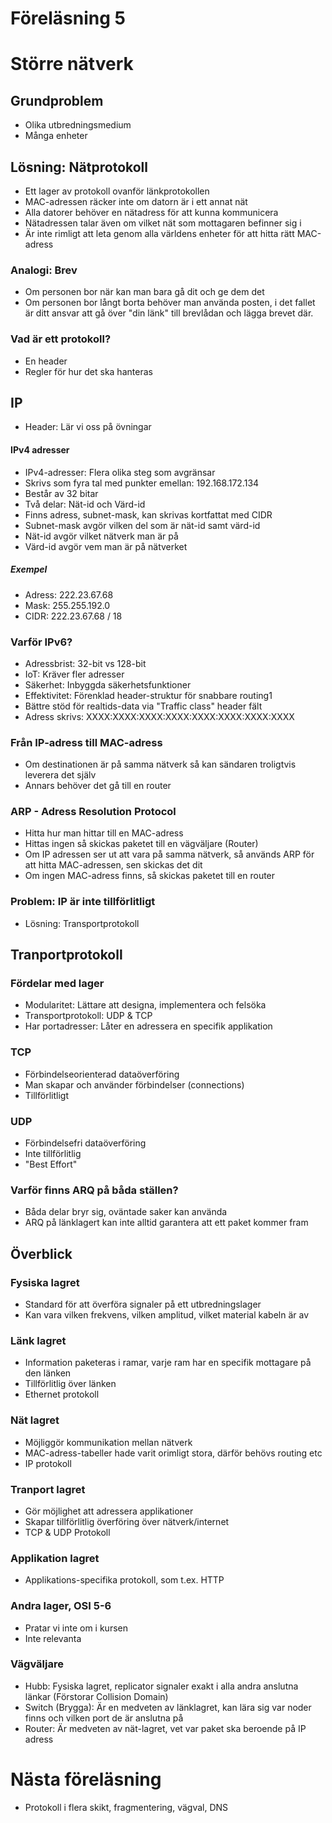 Föreläsning 5
===

# Större nätverk

## Grundproblem
- Olika utbredningsmedium
- Många enheter

## Lösning: Nätprotokoll
- Ett lager av protokoll ovanför länkprotokollen
- MAC-adressen räcker inte om datorn är i ett annat nät
- Alla datorer behöver en nätadress för att kunna kommunicera
- Nätadressen talar även om vilket nät som mottagaren befinner sig i
- Är inte rimligt att leta genom alla världens enheter för att hitta rätt MAC-adress

### Analogi: Brev
- Om personen bor när kan man bara gå dit och ge dem det
- Om personen bor långt borta behöver man använda posten, i det fallet är ditt ansvar att gå över "din länk" till brevlådan och lägga brevet där.

### Vad är ett protokoll?
- En header
- Regler för hur det ska hanteras

## IP
- Header: Lär vi oss på övningar

#### IPv4 adresser
- IPv4-adresser: Flera olika steg som avgränsar
- Skrivs som fyra tal med punkter emellan: 192.168.172.134
- Består av 32 bitar
- Två delar: Nät-id och Värd-id
- Finns adress, subnet-mask, kan skrivas kortfattat med CIDR
- Subnet-mask avgör vilken del som är nät-id samt värd-id
- Nät-id avgör vilket nätverk man är på
- Värd-id avgör vem man är på nätverket
##### Exempel
- Adress: 222.23.67.68
- Mask:   255.255.192.0
- CIDR:   222.23.67.68 / 18


### Varför IPv6?
- Adressbrist: 32-bit vs 128-bit
- IoT: Kräver fler adresser
- Säkerhet: Inbyggda säkerhetsfunktioner
- Effektivitet: Förenklad header-struktur för snabbare routing1
- Bättre stöd för realtids-data via "Traffic class" header fält
- Adress skrivs: XXXX:XXXX:XXXX:XXXX:XXXX:XXXX:XXXX:XXXX

### Från IP-adress till MAC-adress
- Om destinationen är på samma nätverk så kan sändaren troligtvis leverera det själv
- Annars behöver det gå till en router
### ARP - Adress Resolution Protocol
- Hitta hur man hittar till en MAC-adress
- Hittas ingen så skickas paketet till en vägväljare (Router)
- Om IP adressen ser ut att vara på samma nätverk, så används ARP för att hitta MAC-adressen, sen skickas det dit
- Om ingen MAC-adress finns, så skickas paketet till en router

### Problem: IP är inte tillförlitligt
- Lösning: Transportprotokoll

## Tranportprotokoll

### Fördelar med lager
- Modularitet: Lättare att designa, implementera och felsöka
- Transportprotokoll: UDP & TCP
- Har portadresser: Låter en adressera en specifik applikation

### TCP
- Förbindelseorienterad dataöverföring
- Man skapar och använder förbindelser (connections)
- Tillförlitligt

### UDP
- Förbindelsefri dataöverföring
- Inte tillförlitlig
- "Best Effort"

### Varför finns ARQ på båda ställen?
- Båda delar bryr sig, oväntade saker kan använda
- ARQ på länklagert kan inte alltid garantera att ett paket kommer fram

## Överblick

### Fysiska lagret
- Standard för att överföra signaler på ett utbredningslager
- Kan vara vilken frekvens, vilken amplitud, vilket material kabeln är av

### Länk lagret
- Information paketeras i ramar, varje ram har en specifik mottagare på den länken
- Tillförlitlig över länken
- Ethernet protokoll

### Nät lagret
- Möjliggör kommunikation mellan nätverk
- MAC-adress-tabeller hade varit orimligt stora, därför behövs routing etc
- IP protokoll

### Tranport lagret
- Gör möjlighet att adressera applikationer
- Skapar tillförlitlig överföring över nätverk/internet
- TCP & UDP Protokoll

### Applikation lagret
-  Applikations-specifika protokoll, som t.ex. HTTP

### Andra lager, OSI 5-6
- Pratar vi inte om i kursen
- Inte relevanta

### Vägväljare
- Hubb: Fysiska lagret, replicator signaler exakt i alla andra anslutna länkar (Förstorar Collision Domain)
- Switch (Brygga): Är en medveten av länklagret, kan lära sig var noder finns och vilken port de är anslutna på
- Router: Är medveten av nät-lagret, vet var paket ska beroende på IP adress

# Nästa föreläsning
- Protokoll i flera skikt, fragmentering, vägval, DNS